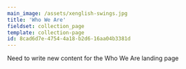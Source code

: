 ```yaml
---
main_image: /assets/xenglish-swings.jpg
title: 'Who We Are'
fieldset: collection_page
template: collection-page
id: 8cad6d7e-4754-4a18-b2d6-16aa04b3381d
---
```

<p>Need to write new content for the Who We Are landing page</p>